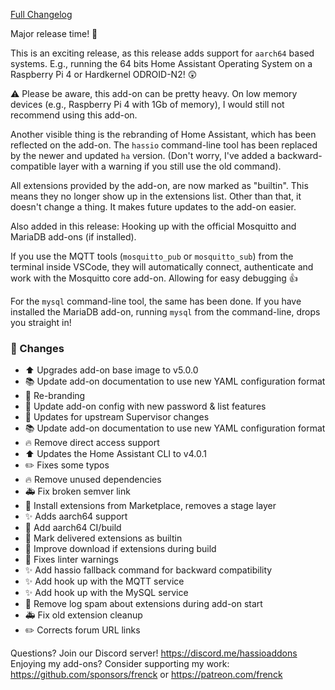 [Full Changelog][changelog]

Major release time! 🎉 

This is an exciting release, as this release adds support for `aarch64` based systems.
E.g., running the 64 bits Home Assistant Operating System on a Raspberry Pi 4 or Hardkernel ODROID-N2! 😲

⚠️ Please be aware, this add-on can be pretty heavy. On low memory devices (e.g., Raspberry Pi 4 with 1Gb of memory), I would still not recommend using this add-on.

Another visible thing is the rebranding of Home Assistant, which has been reflected on the add-on. The `hassio` command-line tool has been replaced by the newer and updated `ha` version. (Don't worry, I've added a backward-compatible layer with a warning if you still use the old command).

All extensions provided by the add-on, are now marked as "builtin". This means they no longer show up in the extensions list. Other than that, it doesn't change a thing. It makes future updates to the add-on easier.

Also added in this release: Hooking up with the official Mosquitto and MariaDB add-ons (if installed).

If you use the MQTT tools (`mosquitto_pub` or `mosquitto_sub`) from the terminal inside VSCode, they will automatically connect, authenticate and work with the Mosquitto core add-on. Allowing for easy debugging 👍 

For the `mysql` command-line tool, the same has been done. If you have installed the MariaDB add-on, running `mysql` from the command-line, drops you straight in!

### 🔨 Changes

- :arrow_up: Upgrades add-on base image to v5.0.0
- :books: Update add-on documentation to use new YAML configuration format
- :hammer: Re-branding
- :hammer: Update add-on config with new password & list features
- :hammer: Updates for upstream Supervisor changes
- :books: Update add-on documentation to use new YAML configuration format
- :fire: Remove direct access support
- :arrow_up: Updates the Home Assistant CLI to v4.0.1
- :pencil2: Fixes some typos
- :fire: Remove unused dependencies
- :ambulance: Fix broken semver link
- :hammer: Install extensions from Marketplace, removes a stage layer
- :sparkles: Adds aarch64 support
- :rocket: Add aarch64 CI/build
- :hammer: Mark delivered extensions as builtin
- :hammer: Improve download if extensions during build
- :shirt: Fixes linter warnings
- :sparkles: Add hassio fallback command for backward compatibility
- :sparkles: Add hook up with the MQTT service
- :sparkles: Add hook up with the MySQL service
- :shirt: Remove log spam about extensions during add-on start
- :ambulance: Fix old extension cleanup
- :pencil2: Corrects forum URL links

[changelog]: https://github.com/hassio-addons/addon-vscode/compare/v1.2.3...v2.0.0

Questions? Join our Discord server! https://discord.me/hassioaddons
Enjoying my add-ons? Consider supporting my work:
https://github.com/sponsors/frenck or https://patreon.com/frenck